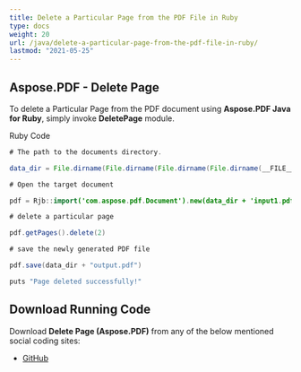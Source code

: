 ```yaml
---
title: Delete a Particular Page from the PDF File in Ruby
type: docs
weight: 20
url: /java/delete-a-particular-page-from-the-pdf-file-in-ruby/
lastmod: "2021-05-25"
---
```


## Aspose.PDF - Delete Page

To delete a Particular Page from the PDF document using **Aspose.PDF Java for Ruby**, simply invoke **DeletePage** module.

Ruby Code

```java
# The path to the documents directory.

data_dir = File.dirname(File.dirname(File.dirname(File.dirname(__FILE__)))) + '/data/'

# Open the target document

pdf = Rjb::import('com.aspose.pdf.Document').new(data_dir + 'input1.pdf')

# delete a particular page

pdf.getPages().delete(2)

# save the newly generated PDF file

pdf.save(data_dir + "output.pdf")

puts "Page deleted successfully!"
```

## Download Running Code

Download **Delete Page (Aspose.PDF)** from any of the below mentioned social coding sites:

- [GitHub](https://github.com/aspose-pdf/Aspose.PDF-for-Java/tree/master/Plugins/Aspose_Pdf_Java_for_Ruby/lib/asposepdfjava/Pages/deletepage.rb)
